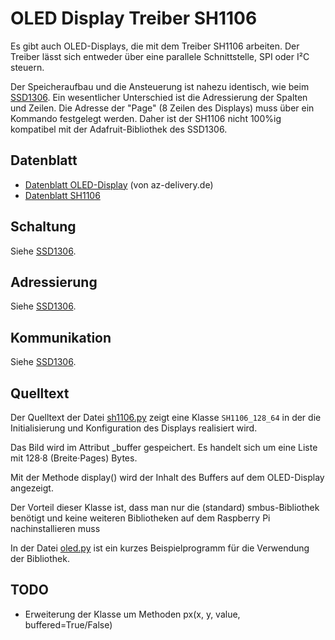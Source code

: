 # OLED Display Treiber SH1106 

Es gibt auch OLED-Displays, die mit dem Treiber SH1106
arbeiten. Der Treiber lässt sich entweder über eine parallele
Schnittstelle, SPI oder I²C steuern.

Der Speicheraufbau und die Ansteuerung ist nahezu identisch, wie beim [SSD1306](../SSD1306). Ein wesentlicher Unterschied ist die Adressierung der Spalten und Zeilen. Die Adresse der "Page" (8 Zeilen des Displays) muss über ein Kommando festgelegt werden. Daher ist der SH1106 nicht 100%ig kompatibel mit der Adafruit-Bibliothek des SSD1306.


## Datenblatt

- [Datenblatt OLED-Display](doc/1_3_inch_OLED_Datenblatt_4bcd023d-b1d6-4297-a022-71c523c952fd.pdf) (von az-delivery.de)
- [Datenblatt SH1106](doc/sh1106_datasheet.pdf)

## Schaltung

Siehe [SSD1306](../SSD1306).

## Adressierung

Siehe [SSD1306](../SSD1306).

## Kommunikation

Siehe [SSD1306](../SSD1306).


## Quelltext

Der Quelltext der Datei [sh1106.py](sh1106.py) zeigt eine Klasse `SH1106_128_64` in der die Initialisierung und Konfiguration des Displays realisiert wird. 

Das Bild wird im Attribut _buffer gespeichert. Es handelt sich um eine Liste mit 128·8 (Breite·Pages) Bytes.

Mit der Methode display() wird der Inhalt des Buffers auf dem OLED-Display angezeigt.

Der Vorteil dieser Klasse ist, dass man nur die (standard) smbus-Bibliothek benötigt und keine weiteren Bibliotheken auf dem Raspberry Pi nachinstallieren muss

In der Datei [oled.py](oled.py) ist ein kurzes Beispielprogramm für die Verwendung der Bibliothek.

## TODO
- Erweiterung der Klasse um Methoden px(x, y, value, buffered=True/False)
